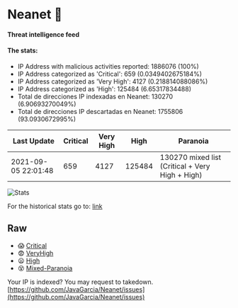 # Neanet :hocho:
#### Threat intelligence feed
#### The stats:

- IP Address with malicious activities reported: 1886076 (100%)
- IP Address categorized as 'Critical':  659 (0.0349402675184%)
- IP Address categorized as 'Very High':  4127 (0.218814088086%)
- IP Address categorized as 'High':  125484 (6.65317834488)
- Total de direcciones IP indexadas en Neanet:  130270 (6.90693270049%)
- Total de direcciones IP descartadas en Neanet:  1755806 (93.0930672995%)

| Last Update | Critical | Very High | High | Paranoia |
| --- | --- | --- | --- | --- |
| 2021-09-05 22:01:48 | 659 | 4127 | 125484 | 130270 mixed list (Critical + Very High + High)|

![Stats](https://docs.google.com/spreadsheets/d/e/2PACX-1vSnaNMIXVabIpDJjufMlzH7poXnshF3mgd8Is1g9ytUEzVsP5my4Trn8f-xkoLLQ38xpL3HtmUexLo6/pubchart?oid=501124687&format=image)

For the historical stats go to: [link](/stats.csv)
## Raw
- :scream: [Critical](https://raw.githubusercontent.com/JavaGarcia/Neanet/master/blacklists/neanet_critical.txt)
- :fearful: [VeryHigh](https://raw.githubusercontent.com/JavaGarcia/Neanet/master/blacklists/neanet_veryHigh.txtt)
- :frowning: [High](https://raw.githubusercontent.com/JavaGarcia/Neanet/master/blacklists/neanet_high.txt)
- :dizzy_face: [Mixed-Paranoia](https://raw.githubusercontent.com/JavaGarcia/Neanet/master/blacklists/neanet_all.txt)


Your IP is indexed? You may request to takedown. [https://github.com/JavaGarcia/Neanet/issues](https://github.com/JavaGarcia/Neanet/issues)



















































































































































































































































































































































































































































































































































































































































































































































































































































































































































































































































































































































































































































































































































































































































































































































































































































































































































































































































































































































































































































































































































































































































































































































































































































































































































































































































































































































































































































































































































































































































































































































































































































































































































































































































































































































































































































































































































































































































































































































































































































































































































































































































































































































































































































































































































































































































































































































































































































































































































































































































































































































































































































































































































































































































































































































































































































































































































































































































































































































































































































































































































































































































































































































































































































































































































































































































































































































































































































































































































































































































































































































































































































































































































































































































































































































































































































































































































































































































































































































































































































































































































































































































































































































































































































































































































































































































































































































